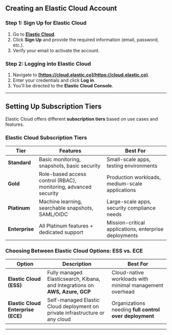 
## **Creating an Elastic Cloud Account**
### **Step 1: Sign Up for Elastic Cloud**
1. Go to **[Elastic Cloud](https://cloud.elastic.co/)**.
2. Click **Sign Up** and provide the required information (email, password, etc.).
3. Verify your email to activate the account.

### **Step 2: Logging into Elastic Cloud**
1. Navigate to **[https://cloud.elastic.co](https://cloud.elastic.co)**.
2. Enter your credentials and click **Log in**.
3. You’ll be directed to the **Elastic Cloud Console**.

---

## **Setting Up Subscription Tiers**
Elastic Cloud offers different **subscription tiers** based on use cases and features.

### **Elastic Cloud Subscription Tiers**
| Tier | Features | Best For |
|------|----------|----------|
| **Standard** | Basic monitoring, snapshots, basic security | Small-scale apps, testing environments |
| **Gold** | Role-based access control (RBAC), monitoring, advanced security | Production workloads, medium-scale applications |
| **Platinum** | Machine learning, searchable snapshots, SAML/OIDC | Large-scale apps, security compliance needs |
| **Enterprise** | All Platinum features + dedicated support | Mission-critical applications, enterprise deployments |

### **Choosing Between Elastic Cloud Options: ESS vs. ECE**
| Option | Description | Best For |
|--------|-------------|----------|
| **Elastic Cloud (ESS)** | Fully managed Elasticsearch, Kibana, and Integrations on **AWS, Azure, GCP** | Cloud-native workloads with minimal management overhead |
| **Elastic Cloud Enterprise (ECE)** | Self-managed Elastic Cloud deployment on private infrastructure or any cloud | Organizations needing **full control over deployment** |

---
